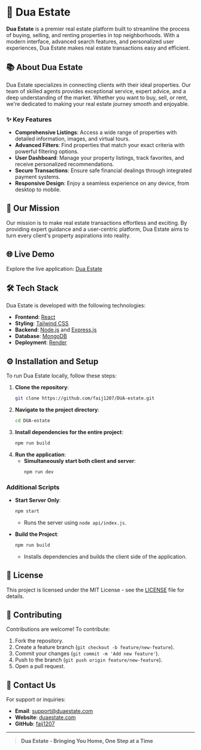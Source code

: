 # 🏡 Dua Estate

**Dua Estate** is a premier real estate platform built to streamline the process of buying, selling, and renting properties in top neighborhoods. With a modern interface, advanced search features, and personalized user experiences, Dua Estate makes real estate transactions easy and efficient.


## 📚 About Dua Estate

Dua Estate specializes in connecting clients with their ideal properties. Our team of skilled agents provides exceptional service, expert advice, and a deep understanding of the market. Whether you want to buy, sell, or rent, we're dedicated to making your real estate journey smooth and enjoyable.

### ✨ Key Features

- **Comprehensive Listings**: Access a wide range of properties with detailed information, images, and virtual tours.
- **Advanced Filters**: Find properties that match your exact criteria with powerful filtering options.
- **User Dashboard**: Manage your property listings, track favorites, and receive personalized recommendations.
- **Secure Transactions**: Ensure safe financial dealings through integrated payment systems.
- **Responsive Design**: Enjoy a seamless experience on any device, from desktop to mobile.

## 🎯 Our Mission

Our mission is to make real estate transactions effortless and exciting. By providing expert guidance and a user-centric platform, Dua Estate aims to turn every client's property aspirations into reality.

## 🌐 Live Demo

Explore the live application: [Dua Estate](https://dua-estate.onrender.com)

## 🛠️ Tech Stack

Dua Estate is developed with the following technologies:

- **Frontend**: [React](https://reactjs.org/)
- **Styling**: [Tailwind CSS](https://tailwindcss.com/)
- **Backend**: [Node.js](https://nodejs.org/) and [Express.js](https://expressjs.com/)
- **Database**: [MongoDB](https://www.mongodb.com/)
- **Deployment**: [Render](https://render.com/)

## ⚙️ Installation and Setup

To run Dua Estate locally, follow these steps:

1. **Clone the repository**:
    ```bash
    git clone https://github.com/faij1207/DUA-estate.git
    ```
2. **Navigate to the project directory**:
    ```bash
    cd DUA-estate
    ```
3. **Install dependencies for the entire project**:
    ```bash
    npm run build
    ```
4. **Run the application**:
    - **Simultaneously start both client and server**:
        ```bash
        npm run dev
        ```

### Additional Scripts

- **Start Server Only**: 
    ```bash
    npm start
    ```
    - Runs the server using `node api/index.js`.
  
- **Build the Project**:
    ```bash
    npm run build
    ```
    - Installs dependencies and builds the client side of the application.

## 📄 License

This project is licensed under the MIT License - see the [LICENSE](LICENSE.md) file for details.

## 🤝 Contributing

Contributions are welcome! To contribute:

1. Fork the repository.
2. Create a feature branch (`git checkout -b feature/new-feature`).
3. Commit your changes (`git commit -m 'Add new feature'`).
4. Push to the branch (`git push origin feature/new-feature`).
5. Open a pull request.

## 📧 Contact Us

For support or inquiries:

- **Email**: [support@duaestate.com](mailto:support@duaestate.com)
- **Website**: [duaestate.com](https://duaestate.com)
- **GitHub**: [faij1207](https://github.com/faij1207)

---

> **Dua Estate - Bringing You Home, One Step at a Time**
